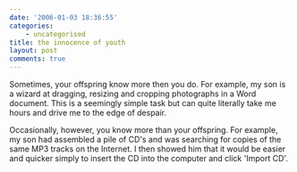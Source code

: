 ```yaml
---
date: '2006-01-03 18:36:55'
categories:
    - uncategorised
title: the innocence of youth
layout: post
comments: true
---
```


Sometimes, your offspring know more then you do. For example, my son is
a wizard at dragging, resizing and cropping photographs in a Word
document. This is a seemingly simple task but can quite literally take
me hours and drive me to the edge of despair.

Occasionally, however, you know more than your offspring. For example,
my son had assembled a pile of CD's and was searching for copies of the
same MP3 tracks on the Internet. I then showed him that it would be
easier and quicker simply to insert the CD into the computer and click
'Import CD'.
